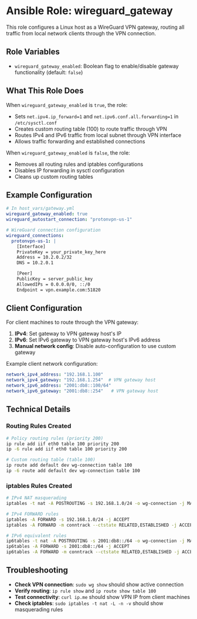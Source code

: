 # Ansible Role: wireguard_gateway

This role configures a Linux host as a WireGuard VPN gateway,
routing all traffic from local network clients through the VPN connection.

## Role Variables

- `wireguard_gateway_enabled`: Boolean flag to enable/disable gateway functionality (default: `false`)

## What This Role Does

When `wireguard_gateway_enabled` is `true`, the role:

- Sets `net.ipv4.ip_forward=1` and `net.ipv6.conf.all.forwarding=1` in `/etc/sysctl.conf`
- Creates custom routing table (100) to route traffic through VPN
- Routes IPv4 and IPv6 traffic from local subnet through VPN interface
- Allows traffic forwarding and established connections

When `wireguard_gateway_enabled` is `false`, the role:

- Removes all routing rules and iptables configurations
- Disables IP forwarding in sysctl configuration
- Cleans up custom routing tables

## Example Configuration

```yaml
# In host_vars/gateway.yml
wireguard_gateway_enabled: true
wireguard_autostart_connection: "protonvpn-us-1"

# WireGuard connection configuration
wireguard_connections:
  protonvpn-us-1: |
    [Interface]
    PrivateKey = your_private_key_here
    Address = 10.2.0.2/32
    DNS = 10.2.0.1

    [Peer]
    PublicKey = server_public_key
    AllowedIPs = 0.0.0.0/0, ::/0
    Endpoint = vpn.example.com:51820
```

## Client Configuration

For client machines to route through the VPN gateway:

1. **IPv4**: Set gateway to VPN gateway host's IP
2. **IPv6**: Set IPv6 gateway to VPN gateway host's IPv6 address
3. **Manual network config**: Disable auto-configuration to use custom gateway

Example client network configuration:

```yaml
network_ipv4_address: "192.168.1.100"
network_ipv4_gateway: "192.168.1.254"  # VPN gateway host
network_ipv6_address: "2001:db8::100/64"
network_ipv6_gateway: "2001:db8::254"   # VPN gateway host
```

## Technical Details

### Routing Rules Created

```bash
# Policy routing rules (priority 200)
ip rule add iif eth0 table 100 priority 200
ip -6 rule add iif eth0 table 100 priority 200

# Custom routing table (table 100)
ip route add default dev wg-connection table 100
ip -6 route add default dev wg-connection table 100
```

### iptables Rules Created

```bash
# IPv4 NAT masquerading
iptables -t nat -A POSTROUTING -s 192.168.1.0/24 -o wg-connection -j MASQUERADE

# IPv4 FORWARD rules
iptables -A FORWARD -s 192.168.1.0/24 -j ACCEPT
iptables -A FORWARD -m conntrack --ctstate RELATED,ESTABLISHED -j ACCEPT

# IPv6 equivalent rules
ip6tables -t nat -A POSTROUTING -s 2001:db8::/64 -o wg-connection -j MASQUERADE
ip6tables -A FORWARD -s 2001:db8::/64 -j ACCEPT
ip6tables -A FORWARD -m conntrack --ctstate RELATED,ESTABLISHED -j ACCEPT
```

## Troubleshooting

- **Check VPN connection**: `sudo wg show` should show active connection
- **Verify routing**: `ip rule show` and `ip route show table 100`
- **Test connectivity**: `curl ip.me` should show VPN IP from client machines
- **Check iptables**: `sudo iptables -t nat -L -n -v` should show masquerading rules
